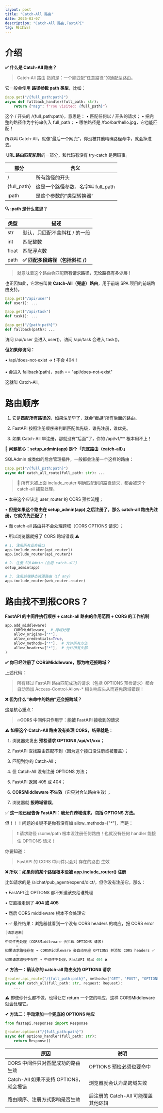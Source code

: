 ```yaml
---
layout: post
title: "Catch-All 路由"
date: 2025-03-07
description: "Catch-All 路由,FastAPI"
tag: 接口设计
---
```



# 介绍

**✅ 什么是 Catch-All 路由？**

> Catch-All 路由 指的是：一个能匹配“任意路径”的通配型路由。
> 

它一般会使用 **路径参数 path 类型**，比如：

```python
@app.get("/{full_path:path}")
async def fallback_handler(full_path: str):
    return {"msg": f"You visited: {full_path}"}
```

这个 / 开头的 /{full_path:path}，意思是：
•	匹配任何以 / 开头的请求；
•	把完整的路径作为字符串传入 full_path；
•	哪怕路径是 /foo/bar/hello.jpg，它也能匹配！

所以叫 Catch-All，就像“最后一个网兜”，你没被其他精确路径命中，就会掉进去。

 **URL 路由匹配机制**的一部分，和代码有没有 try-catch 是两码事。

| **部分** | **含义** |
| --- | --- |
| / | 所有路径的开头 |
| {full_path} | 这是一个路径参数，名字叫 full_path |
| :path | 是这个参数的“类型转换器” |

**🔍 :path 是什么意思？**

| **类型** | **描述** |
| --- | --- |
| str | 默认，只匹配不含斜杠 / 的一段 |
| int | 匹配整数 |
| float | 匹配浮点数 |
| path | **✅ 匹配多段路径（包括斜杠 /）** |

> 就意味着这个路由会匹配**所有请求路径，无论路径有多少层！**
> 

也正因如此，它常被叫做 **Catch-All（兜底）路由**，用于前端 SPA 项目的前端路由支持。

```python
@app.get("/api/user")
def user(): ...

@app.get("/api/task")
def task(): ...

@app.get("/{path:path}")
def fallback(path): ...
```

访问 /api/user 会进入 user()，访问 /api/task 会进入 task()。

**但如果你访问：**

•	/api/does-not-exist → ❗ 不会 404！

•	会进入 fallback(path)，path == "api/does-not-exist"

这就叫 Catch-All。

# 路由顺序

1.	它是**匹配所有路径的**，如果注册早了，就会“截胡”所有后面的路由。

2.	FastAPI 按照注册顺序来判断匹配优先级，谁先注册，谁优先。

3.	如果 Catch-All 早注册，那就没有“后面”了，你的 /api/v1/** 根本用不上！

**🎯 问题核心：setup_admin(app) 是个「兜底路由（catch-all）」**

SQLAdmin 或类似的后台管理插件，一般都会注册一个这样的路由：

```python
@app.get("/{full_path:path}")
async def catch_all_route(full_path: str): ...
```

> 🚨 所有未被上面 include_router 明确匹配到的路径请求，都会被这个 catch-all 捕获处理。
> 

•	本来这个应该走 user_router 的 CORS 预检流程；

•	**但是如果这个路由在 setup_admin(app) 之后注册了，那么 catch-all 路由先注册，它就优先匹配了！**

•	而 catch-all 路由并不会处理跨域（CORS OPTIONS 请求）；

•	所以浏览器就报了 CORS 跨域错误 ⚠️

```python
# 1. 注册所有业务接口
app.include_router(api_router1)
app.include_router(api_router2)

# 2. 注册 SQLAdmin（会用 catch-all）
setup_admin(app)

# 3. 注册前端静态资源路由（if any）
app.include_router(web_router.router)
```

# 路由找不到报CORS？

**FastAPI 的中间件执行顺序 + catch-all 路由的作用范围 + CORS 的工作机制**

```python
app.add_middleware(
    CORSMiddleware,  # 跨域处理
    allow_origins=["*"],
    allow_credentials=True,
    allow_methods=["*"],  # 允许所有方法
    allow_headers=["*"],  # 允许所有头部
)
```

**✅ 你已经注册了 CORSMiddleware，那为啥还报跨域？**

上述代码：

> 所有经过 FastAPI 路由匹配成功的请求（包括 OPTIONS 预检请求）都会自动添加 Access-Control-Allow-* 相关响应头从而避免跨域错误！
> 

**❌ 但为什么“未命中的路由”还会报跨域？**

这是核心重点：

> 🔥**CORS 中间件只作用于：能被 FastAPI 接收到的请求**
> 

**⚠️ 如果这个 Catch-All 路由没有处理 CORS，结果就是：**

1.	浏览器先发出 **预检请求 OPTIONS /api/v1/xxx**；

2.	FastAPI 查找路由匹配不到（因为这个接口没注册或被覆盖）；

3.	匹配到你的 Catch-All；

4.	但 Catch-All 没有注册 OPTIONS 方法；

5.	FastAPI 返回 405 或 404；

6.	**CORSMiddleware 不生效**（它只对合法路由生效）；

7.	浏览器就 **报跨域错误**。

✅ **这一段已经告诉 FastAPI：我允许跨域请求，包括 OPTIONS 方法。**

但！！！问题的关键不是你有没有加 allow_methods=["*"]，而是：

> ❗ 请求路径 /some/path 根本没注册任何路由！也就没有任何 handler 能接住 OPTIONS 请求！
> 

你要知道：

> FastAPI 的 CORS 中间件只会对 存在的路由 生效
> 

**❌ 所以：如果你的某个路径根本没被 app.include_router() 注册**

比如请求的是 /aichat/pub_agent/expend/dict/，但你没有注册它，那么：

•	FastAPI 连 OPTIONS 都不知道该交给谁处理

•	它直接走到了 **404 或 405**

•	然后 CORS middleware 根本不会处理它

•	✅ 最终结果：浏览器就看到一个没有 CORS headers 的响应，报 CORS error

```python
[请求进来]
     ↓
中间件先处理 (CORSMiddleware 会拦截 OPTIONS 请求)
     ↓
如果请求路径存在 → CORSMiddleware 会自动响应 OPTIONS 并添加 CORS headers ✅
     ↓
如果请求路径不存在 → 中间件不处理，FastAPI 抛出 404 ❌
```

**✔ 方法一：确认你的 catch-all 路由支持 OPTIONS 请求**

```python
@router.api_route("/{full_path:path}", methods=["GET", "POST", "OPTIONS"])
async def catch_all(full_path: str, request: Request):
    ...
```

⚠️ 即使你什么都不做，也得让它 return 一个空的响应，这样 CORSMiddleware 就会处理它。

**✔ 方法二：手动添加一个兜底的 OPTIONS 响应**

```python
from fastapi.responses import Response

@router.options("/{full_path:path}")
async def options_handler(full_path: str):
    return Response()
```

| **原因** | **说明** |
| --- | --- |
| CORS 中间件只对匹配成功的路由生效 | OPTIONS 预检必须也要命中 |
| Catch-All 如果不支持 OPTIONS，就会报错 | 浏览器就会认为是跨域失败 |
| 路由顺序、注册方式影响是否生效 | 后注册的 Catch-All 可能覆盖其他逻辑 |